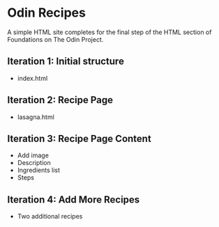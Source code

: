 # Odin Recipes

A simple HTML site completes for the final step of the HTML section of
Foundations on The Odin Project.

## Iteration 1: Initial structure

- index.html

## Iteration 2: Recipe Page

- lasagna.html

## Iteration 3: Recipe Page Content

- Add image
- Description
- Ingredients list
- Steps

## Iteration 4: Add More Recipes

- Two additional recipes
